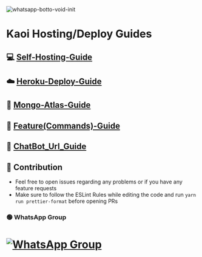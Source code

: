 <img src="https://encrypted-tbn0.gstatic.com/images?q=tbn:ANd9GcQuyMFJgpvsxId18-KECF_0A4WC3lJPBg9dwQ&usqp=CAU" alt="whatsapp-botto-void-init" border="0"></a>
# Kaoi Hosting/Deploy Guides

## 💻 [Self-Hosting-Guide](https://github.com/Hiroto77/Kaoi-Guides/blob/main/Self-hosting-guide.md)
## ☁️ [Heroku-Deploy-Guide](https://github.com/Hiroto77/Kaoi-Guides/blob/main/Heroku-Deploy-Guide.md) 
## 💚 [Mongo-Atlas-Guide](https://github.com/Hiroto77/Kaoi-Guides/blob/main/Mongo-Atlas-guide.md)
## 💫 [Feature(Commands)-Guide](https://github.com/Hiroto77/Kaoi-Guides/blob/main/Feature(Commands)-Guide.md)
## 🔰 [ChatBot_Url_Guide](https://github.com/Hiroto77/Kaoi-Guides/blob/main/Chat_Bot_Url.md)

## 💪 Contribution

+ Feel free to open issues regarding any problems or if you have any feature requests
+ Make sure to follow the ESLint Rules while editing the code and run `yarn run prettier-format` before opening PRs

### 🟢 WhatsApp Group
# [![WhatsApp Group](https://img.shields.io/badge/WhatsApp-25D366?style=for-the-badge&logo=whatsapp&logoColor=white)](https://chat.whatsapp.com/I4m8zLPwTme9II9aZWRZJ1)

